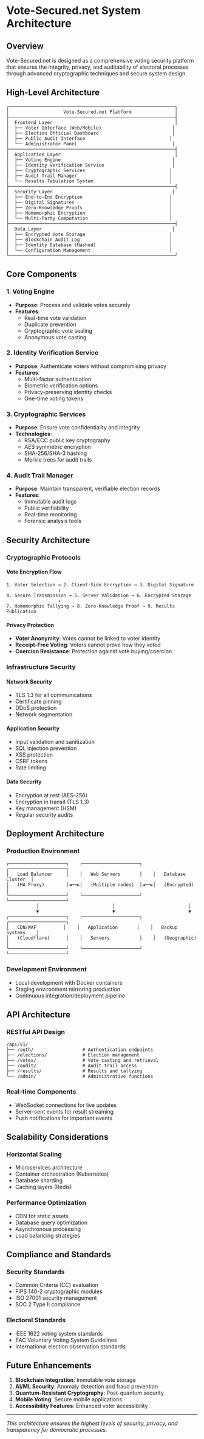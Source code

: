 # Vote-Secured.net System Architecture

## Overview

Vote-Secured.net is designed as a comprehensive voting security platform that ensures the integrity, privacy, and auditability of electoral processes through advanced cryptographic techniques and secure system design.

## High-Level Architecture

```
┌─────────────────────────────────────────────────────────────┐
│                    Vote-Secured.net Platform                │
├─────────────────────────────────────────────────────────────┤
│  Frontend Layer                                             │
│  ├── Voter Interface (Web/Mobile)                          │
│  ├── Election Official Dashboard                           │
│  ├── Public Audit Interface                               │
│  └── Administrator Panel                                   │
├─────────────────────────────────────────────────────────────┤
│  Application Layer                                          │
│  ├── Voting Engine                                         │
│  ├── Identity Verification Service                         │
│  ├── Cryptographic Services                               │
│  ├── Audit Trail Manager                                  │
│  └── Results Tabulation System                            │
├─────────────────────────────────────────────────────────────┤
│  Security Layer                                            │
│  ├── End-to-End Encryption                                │
│  ├── Digital Signatures                                   │
│  ├── Zero-Knowledge Proofs                                │
│  ├── Homomorphic Encryption                               │
│  └── Multi-Party Computation                              │
├─────────────────────────────────────────────────────────────┤
│  Data Layer                                                │
│  ├── Encrypted Vote Storage                               │
│  ├── Blockchain Audit Log                                 │
│  ├── Identity Database (Hashed)                           │
│  └── Configuration Management                             │
└─────────────────────────────────────────────────────────────┘
```

## Core Components

### 1. Voting Engine
- **Purpose**: Process and validate votes securely
- **Features**:
  - Real-time vote validation
  - Duplicate prevention
  - Cryptographic vote sealing
  - Anonymous vote casting

### 2. Identity Verification Service
- **Purpose**: Authenticate voters without compromising privacy
- **Features**:
  - Multi-factor authentication
  - Biometric verification options
  - Privacy-preserving identity checks
  - One-time voting tokens

### 3. Cryptographic Services
- **Purpose**: Ensure vote confidentiality and integrity
- **Technologies**:
  - RSA/ECC public key cryptography
  - AES symmetric encryption
  - SHA-256/SHA-3 hashing
  - Merkle trees for audit trails

### 4. Audit Trail Manager
- **Purpose**: Maintain transparent, verifiable election records
- **Features**:
  - Immutable audit logs
  - Public verifiability
  - Real-time monitoring
  - Forensic analysis tools

## Security Architecture

### Cryptographic Protocols

#### Vote Encryption Flow
```
1. Voter Selection → 2. Client-Side Encryption → 3. Digital Signature
                   ↓
4. Secure Transmission → 5. Server Validation → 6. Encrypted Storage
                   ↓
7. Homomorphic Tallying → 8. Zero-Knowledge Proof → 9. Results Publication
```

#### Privacy Protection
- **Voter Anonymity**: Votes cannot be linked to voter identity
- **Receipt-Free Voting**: Voters cannot prove how they voted
- **Coercion Resistance**: Protection against vote buying/coercion

### Infrastructure Security

#### Network Security
- TLS 1.3 for all communications
- Certificate pinning
- DDoS protection
- Network segmentation

#### Application Security
- Input validation and sanitization
- SQL injection prevention
- XSS protection
- CSRF tokens
- Rate limiting

#### Data Security
- Encryption at rest (AES-256)
- Encryption in transit (TLS 1.3)
- Key management (HSM)
- Regular security audits

## Deployment Architecture

### Production Environment
```
┌─────────────────────┐    ┌─────────────────────┐    ┌─────────────────────┐
│   Load Balancer     │    │   Web Servers       │    │   Database Cluster  │
│   (HA Proxy)        │◄──►│   (Multiple nodes)  │◄──►│   (Encrypted)       │
└─────────────────────┘    └─────────────────────┘    └─────────────────────┘
           │                           │                           │
           ▼                           ▼                           ▼
┌─────────────────────┐    ┌─────────────────────┐    ┌─────────────────────┐
│   CDN/WAF          │    │   Application       │    │   Backup Systems    │
│   (Cloudflare)      │    │   Servers           │    │   (Geographic)      │
└─────────────────────┘    └─────────────────────┘    └─────────────────────┘
```

### Development Environment
- Local development with Docker containers
- Staging environment mirroring production
- Continuous integration/deployment pipeline

## API Architecture

### RESTful API Design
```
/api/v1/
├── /auth/                  # Authentication endpoints
├── /elections/             # Election management
├── /votes/                 # Vote casting and retrieval
├── /audit/                 # Audit trail access
├── /results/               # Results and tallying
└── /admin/                 # Administrative functions
```

### Real-time Components
- WebSocket connections for live updates
- Server-sent events for result streaming
- Push notifications for important events

## Scalability Considerations

### Horizontal Scaling
- Microservices architecture
- Container orchestration (Kubernetes)
- Database sharding
- Caching layers (Redis)

### Performance Optimization
- CDN for static assets
- Database query optimization
- Asynchronous processing
- Load balancing strategies

## Compliance and Standards

### Security Standards
- Common Criteria (CC) evaluation
- FIPS 140-2 cryptographic modules
- ISO 27001 security management
- SOC 2 Type II compliance

### Electoral Standards
- IEEE 1622 voting system standards
- EAC Voluntary Voting System Guidelines
- International election observation standards

## Future Enhancements

1. **Blockchain Integration**: Immutable vote storage
2. **AI/ML Security**: Anomaly detection and fraud prevention
3. **Quantum-Resistant Cryptography**: Post-quantum security
4. **Mobile Voting**: Secure mobile applications
5. **Accessibility Features**: Enhanced voter accessibility

---

*This architecture ensures the highest levels of security, privacy, and transparency for democratic processes.*